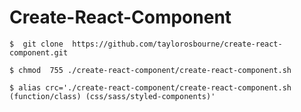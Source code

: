 # Create-React-Component

`$  git clone  https://github.com/taylorosbourne/create-react-component.git`

`$ chmod  755 ./create-react-component/create-react-component.sh`

`$ alias crc='./create-react-component/create-react-component.sh (function/class) (css/sass/styled-components)'`


<!-- git fetch https://github.com/taylorosbourne/create-react-component.git -->

<!-- git checkout FETCH_HEAD -- ./create-react-component.sh -->

<!-- chmod 755 ./create-react-component.sh -->

<!-- alias create-react-component='./create-react-component.sh (function/class) (css/sass/styled-components)' -->
